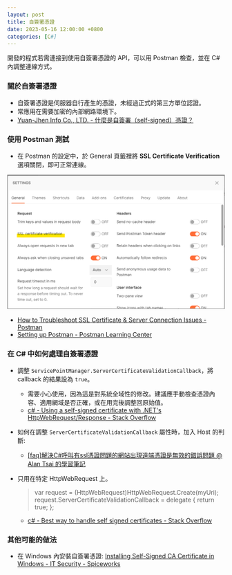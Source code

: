 ```yaml
---
layout: post
title: 自簽署憑證
date: 2023-05-16 12:00:00 +0800
categories: [C#]
---
```


開發的程式若需連接到使用自簽署憑證的 API，可以用 Postman 檢查，並在 C# 內調整連線方式。

### 關於自簽署憑證

- 自簽署憑證是伺服器自行產生的憑證，未經過正式的第三方單位認證。
- 常應用在需要加密的內部網路環境下。
- [Yuan-Jhen Info Co., LTD. - 什麼是自簽署（self-signed）憑證？](https://twnoc.net/support/Knowledgebase/Article/View/214/17)

### 使用 Postman 測試

- 在 Postman 的設定中，於 General 頁籤裡將 **SSL Certificate Verification** 選項關閉，即可正常連線。

![SSL Certificate Verification](/assets/imgs/ssl_certificate_verification.png)

- [How to Troubleshoot SSL Certificate & Server Connection Issues - Postman](https://blog.postman.com/self-signed-ssl-certificate-troubleshooting/)
- [Setting up Postman - Postman Learning Center](https://learning.postman.com/docs/getting-started/settings/)

### 在 C# 中如何處理自簽署憑證

- 調整 `ServicePointManager.ServerCertificateValidationCallback`，將 callback 的結果設為 `true`。
  - 需要小心使用，因為這是對系統全域性的修改。建議應手動檢查憑證內容、適用網域是否正確，或在用完後調整回原始值。
  - [c# - Using a self-signed certificate with .NET's HttpWebRequest/Response - Stack Overflow](https://stackoverflow.com/questions/526711/using-a-self-signed-certificate-with-nets-httpwebrequest-response)

- 如何在調整 `ServerCertificateValidationCallback` 屬性時，加入 Host 的判斷:
  - [[faq]解決C#呼叫有ssl憑證問題的網站出現遠端憑證是無效的錯誤問題 @ Alan Tsai 的學習筆記](https://blog.alantsai.net/posts/2017/12/csharp-ssl-remote-validation-error)

- 只用在特定 HttpWebRequest 上。
  > var request = (HttpWebRequest)HttpWebRequest.Create(myUri);
  > request.ServerCertificateValidationCallback = delegate { return true; };
  - [c# - Best way to handle self signed certificates - Stack Overflow](https://stackoverflow.com/questions/44506561/best-way-to-handle-self-signed-certificates)

### 其他可能的做法

- 在 Windows 內安裝自簽署憑證: [Installing Self-Signed CA Certificate in Windows - IT Security - Spiceworks](https://community.spiceworks.com/how_to/1839-installing-self-signed-ca-certificate-in-windows)
